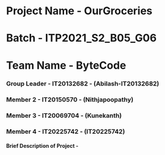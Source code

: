 # Project Name - OurGroceries
# Batch - ITP2021_S2_B05_G06
# Team Name - ByteCode

### Group Leader - IT20132682 - (Abilash-IT20132682) 
### Member 2 - IT20150570 - (Nithjapoopathy)
### Member 3 - IT20069704 - (Kunekanth)
### Member 4 - IT20225742 - (IT20225742)


#### Brief Description of Project - 

